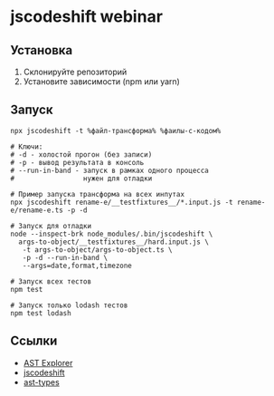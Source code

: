 # jscodeshift webinar

## Установка
1) Склонируйте репозиторий
2) Установите зависимости (npm или yarn)

## Запуск
```shell
npx jscodeshift -t %файл-трансформа% %фаилы-с-кодом%

# Ключи:
# -d - холостой прогон (без записи)
# -p - вывод результата в консоль
# --run-in-band - запуск в рамках одного процесса
#                 нужен для отладки

# Пример запуска трансформа на всех инпутах
npx jscodeshift rename-e/__testfixtures__/*.input.js -t rename-e/rename-e.ts -p -d

# Запуск для отладки
node --inspect-brk node_modules/.bin/jscodeshift \
  args-to-object/__testfixtures__/hard.input.js \
   -t args-to-object/args-to-object.ts \
   -p -d --run-in-band \
   --args=date,format,timezone

# Запуск всех тестов
npm test

# Запуск только lodash тестов
npm test lodash 
```

## Ссылки
- [AST Explorer](https://astexplorer.net/)
- [jscodeshift](https://github.com/facebook/jscodeshift)
- [ast-types](https://github.com/benjamn/ast-types)
